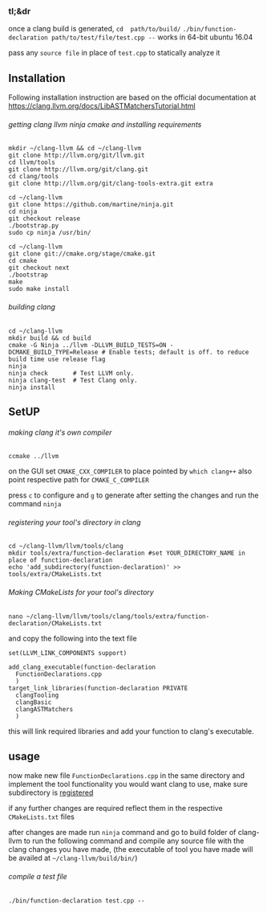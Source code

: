 ### tl;&dr
once a clang build is generated,
```cd  path/to/build/```
```./bin/function-declaration path/to/test/file/test.cpp --``` works in 64-bit ubuntu 16.04 

pass any ```source file``` in place of ```test.cpp``` to statically analyze it  


## Installation

Following installation instruction are based on the official documentation at https://clang.llvm.org/docs/LibASTMatchersTutorial.html

###### getting clang llvm ninja cmake and installing requirements

```
mkdir ~/clang-llvm && cd ~/clang-llvm
git clone http://llvm.org/git/llvm.git
cd llvm/tools
git clone http://llvm.org/git/clang.git
cd clang/tools
git clone http://llvm.org/git/clang-tools-extra.git extra

cd ~/clang-llvm
git clone https://github.com/martine/ninja.git
cd ninja
git checkout release
./bootstrap.py
sudo cp ninja /usr/bin/

cd ~/clang-llvm
git clone git://cmake.org/stage/cmake.git
cd cmake
git checkout next
./bootstrap
make
sudo make install
```

###### building clang

```
cd ~/clang-llvm
mkdir build && cd build
cmake -G Ninja ../llvm -DLLVM_BUILD_TESTS=ON -DCMAKE_BUILD_TYPE=Release # Enable tests; default is off. to reduce build time use release flag
ninja
ninja check       # Test LLVM only.
ninja clang-test  # Test Clang only.
ninja install
```

## SetUP
###### making clang it's own compiler


```cd ~/clang-llvm/build
ccmake ../llvm
```

on the GUI set ```CMAKE_CXX_COMPILER``` to place pointed by ```which clang++``` also point respective path for ```CMAKE_C_COMPILER```

press ```c``` to configure and ```g``` to generate after setting the changes and run the command ```ninja```

###### registering your tool's directory in clang

```
cd ~/clang-llvm/llvm/tools/clang
mkdir tools/extra/function-declaration #set YOUR_DIRECTORY_NAME in place of function-declaration
echo 'add_subdirectory(function-declaration)' >> tools/extra/CMakeLists.txt
```

###### Making CMakeLists for your tool's directory

```
nano ~/clang-llvm/llvm/tools/clang/tools/extra/function-declaration/CMakeLists.txt
```
and copy the following into the text file

```
set(LLVM_LINK_COMPONENTS support)

add_clang_executable(function-declaration
  FunctionDeclarations.cpp
  )
target_link_libraries(function-declaration PRIVATE
  clangTooling
  clangBasic
  clangASTMatchers
  )
 ```

this will link required libraries and add your function to clang's executable.

## usage
now make new file ```FunctionDeclarations.cpp``` in the same directory and implement the tool functionality you would want clang to use, make sure subdirectory is <a href=#registering-your-tools-directory-in-clang>registered</a>

if any further changes are required reflect them in the respective ```CMakeLists.txt``` files

after changes are made run ```ninja``` command and
go to build folder of clang-llvm to run the following command and compile any source file with the clang changes you have made, (the executable of tool you have made will be availed at ```~/clang-llvm/build/bin/```)

###### compile a test file
```./bin/function-declaration test.cpp --```


